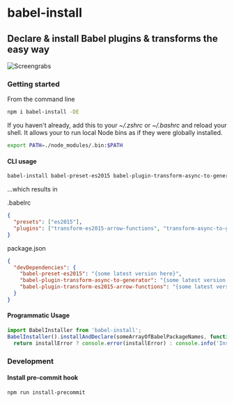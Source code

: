 # babel-install

## Declare &amp; install Babel plugins &amp; transforms the easy way

![Screengrabs](http://i.imgur.com/Fe0vzkd.gif)

### Getting started
From the command line
```sh
npm i babel-install -DE
```

If you haven't already, add this to your *~/.zshrc* or *~/.bashrc* and reload your shell. It allows your to run local Node bins as if they were globally installed.
```sh
export PATH=./node_modules/.bin:$PATH
```

#### CLI usage
```sh
babel-install babel-preset-es2015 babel-plugin-transform-async-to-generator babel-plugin-transform-es2015-arrow-functions
```

...which results in

.babelrc
```json
{
  "presets": ["es2015"],
  "plugins": ["transform-es2015-arrow-functions", "transform-async-to-generator"]
}
```

package.json
```json
{
  "devDependencies": {
    "babel-preset-es2015": "{some latest version here}",
    "babel-plugin-transform-async-to-generator": "{some latest version here}",
    "babel-plugin-transform-es2015-arrow-functions": "{some latest version here}",
  }
}
```

#### Programmatic Usage
```js
import BabelInstaller from 'babel-install';
BabelInstaller().installAndDeclare(someArrayOfBabelPackageNames, function (installError) {
  return installError ? console.error(installError) : console.info('Install succeeded');
```

### Development

#### Install pre-commit hook
```
npm run install-precommit
```
